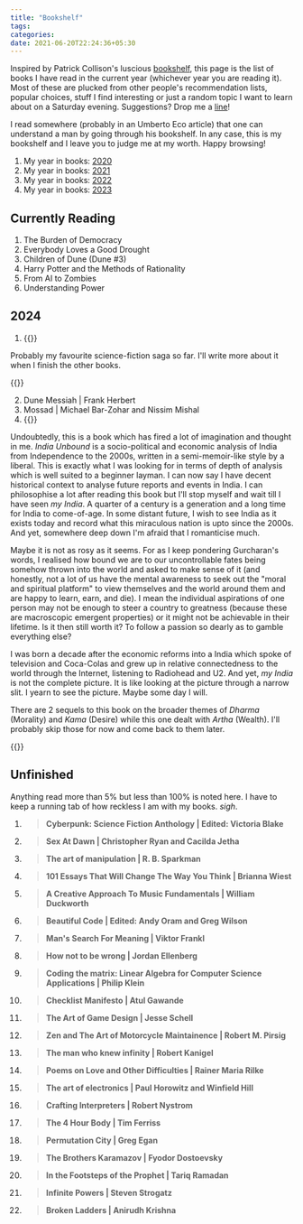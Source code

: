 ```yaml
---
title: "Bookshelf"
tags:
categories:
date: 2021-06-20T22:24:36+05:30
---
```


Inspired by Patrick Collison's luscious [bookshelf][bookshelf], this page is the list of books I have read in the current year (whichever year you are reading it). Most of these are plucked from other people's recommendation lists, popular choices, stuff I find interesting or just a random topic I want to learn about on a Saturday evening. Suggestions? Drop me a [line][mailto]!

I read somewhere (probably in an Umberto Eco article) that one can understand a man by going through his bookshelf. In any case, this is my bookshelf and I leave you to judge me at my worth. Happy browsing!

1. My year in books: [2020][yib2020]
2. My year in books: [2021][yib2021]
3. My year in books: [2022][yib2022]
4. My year in books: [2023][yib2023]

## Currently Reading

1. The Burden of Democracy 
2. Everybody Loves a Good Drought
3. Children of Dune (Dune #3)
4. Harry Potter and the Methods of Rationality
5. From AI to Zombies
6. Understanding Power 

## 2024 

1. {{<ds sum="Dune | Frank Herbert">}}

Probably my favourite science-fiction saga so far. I'll write more about it when I finish the other books. 

{{</ds>}}

2. Dune Messiah | Frank Herbert
3. Mossad | Michael Bar-Zohar and Nissim Mishal
4. {{<ds sum="India Unbound | Gurcharan Das">}}

Undoubtedly, this is a book which has fired a lot of imagination and thought in me. _India Unbound_ is a socio-political and economic analysis of India from Independence to the 2000s, written in a semi-memoir-like style by a liberal. This is exactly what I was looking for in terms of depth of analysis which is well suited to a beginner layman. I can now say I have decent historical context to analyse future reports and events in India. I can philosophise a lot after reading this book but I'll stop myself and wait till I have seen _my India_. A quarter of a century is a generation and a long time for India to come-of-age. In some distant future, I wish to see India as it exists today and record what this miraculous nation is upto since the 2000s. And yet, somewhere deep down I'm afraid that I romanticise much.

Maybe it is not as rosy as it seems. For as I keep pondering Gurcharan's words, I realised how bound we are to our uncontrollable fates being somehow thrown into the world and asked to make sense of it (and honestly, not a lot of us have the mental awareness to seek out the "moral and spiritual platform" to view themselves and the world around them and are happy to learn, earn, and die). I mean the individual aspirations of one person may not be enough to steer a country to greatness (because these are macroscopic emergent properties) or it might not be achievable in their lifetime. Is it then still worth it? To follow a passion so dearly as to gamble everything else? 

I was born a decade after the economic reforms into a India which spoke of television and Coca-Colas and grew up in relative connectedness to the world through the Internet, listening to Radiohead and U2. And yet, _my India_ is not the complete picture. It is like looking at the picture through a narrow slit. I yearn to see the picture. Maybe some day I will. 

There are 2 sequels to this book on the broader themes of _Dharma_ (Morality) and _Kama_ (Desire) while this one dealt with _Artha_ (Wealth). I'll probably skip those for now and come back to them later. 

{{</ds>}}

## Unfinished

Anything read more than 5% but less than 100% is noted here. I have to keep a running tab of how reckless I am with my books. _sigh_.

1. > **Cyberpunk: Science Fiction Anthology | Edited: Victoria Blake**

2. > **Sex At Dawn | Christopher Ryan and Cacilda Jetha**

3. > **The art of manipulation | R. B. Sparkman**

4. > **101 Essays That Will Change The Way You Think | Brianna Wiest**

5. > **A Creative Approach To Music Fundamentals | William Duckworth**

6. > **Beautiful Code | Edited: Andy Oram and Greg Wilson**

7. > **Man's Search For Meaning | Viktor Frankl**

8. > **How not to be wrong | Jordan Ellenberg**

9. > **Coding the matrix: Linear Algebra for Computer Science Applications | Philip Klein**

10. > **Checklist Manifesto | Atul Gawande**

11. > **The Art of Game Design | Jesse Schell**

12. > **Zen and The Art of Motorcycle Maintainence | Robert M. Pirsig**

13. > **The man who knew infinity | Robert Kanigel**

14. > **Poems on Love and Other Difficulties | Rainer Maria Rilke**

15. > **The art of electronics | Paul Horowitz and Winfield Hill**

16. > **Crafting Interpreters | Robert Nystrom**

17. > **The 4 Hour Body | Tim Ferriss**

18. > **Permutation City | Greg Egan**

19. > **The Brothers Karamazov | Fyodor Dostoevsky**

20. > **In the Footsteps of the Prophet | Tariq Ramadan**

21. > **Infinite Powers | Steven Strogatz**

22. > **Broken Ladders | Anirudh Krishna**

[bookshelf]: https://patrickcollison.com/bookshelf
[mailto]: mailto:gs454236@gmail.com
[current]: /bookshelf/current-reading.md
[yib2020]: /bs/yib2020
[yib2021]: /bs/yib2021
[yib2022]: /bs/yib2022
[yib2023]: /bs/yib2023
[0]: /post/thoughts-ready-player-two-book/
<!-- [1]: /habits -->
[2]: /post/thoughts-design-for-hackers-book
[3]: /post/notes-design-for-hackers-by-david-kadavy
[4]: /post/thoughts-unix-history-and-memoir-book/
<!-- [5]: /notes-naked-economics -->
[6]: /post/notes-the-richest-man-in-babylon-by-george-s.-clason/